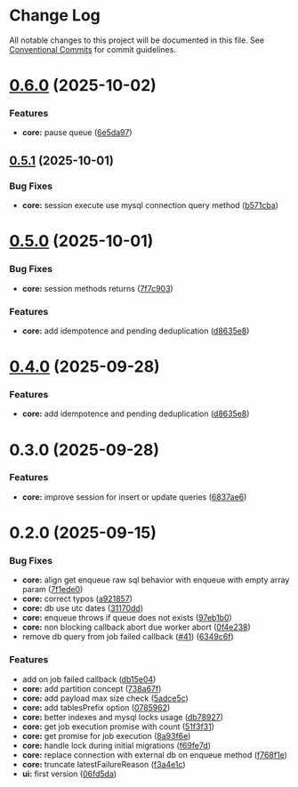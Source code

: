 # Change Log

All notable changes to this project will be documented in this file.
See [Conventional Commits](https://conventionalcommits.org) for commit guidelines.

# [0.6.0](https://github.com/serenis-health/mysql-queue/compare/0.5.1...0.6.0) (2025-10-02)

### Features

* **core:** pause queue ([6e5da97](https://github.com/serenis-health/mysql-queue/commit/6e5da9763567ed85c7b576ee995dd87700bc47b6))

## [0.5.1](https://github.com/serenis-health/mysql-queue/compare/0.5.0...0.5.1) (2025-10-01)

### Bug Fixes

* **core:** session execute use mysql connection query method ([b571cba](https://github.com/serenis-health/mysql-queue/commit/b571cba0877876955fb935fc0eb8d667eff66b5c))

# [0.5.0](https://github.com/serenis-health/mysql-queue/compare/0.3.0...0.5.0) (2025-10-01)

### Bug Fixes

* **core:** session methods returns ([7f7c903](https://github.com/serenis-health/mysql-queue/commit/7f7c90332d59b01d5c7f923b56df031b08a5eafd))

### Features

* **core:** add idempotence and pending deduplication ([d8635e8](https://github.com/serenis-health/mysql-queue/commit/d8635e8c5abcb2302acca41feffd4583fd4fa74e))

# [0.4.0](https://github.com/serenis-health/mysql-queue/compare/0.3.0...0.4.0) (2025-09-28)

### Features

* **core:** add idempotence and pending deduplication ([d8635e8](https://github.com/serenis-health/mysql-queue/commit/d8635e8c5abcb2302acca41feffd4583fd4fa74e))

# 0.3.0 (2025-09-28)

### Features

* **core:** improve session for insert or update queries ([6837ae6](https://github.com/serenis-health/mysql-queue/commit/6837ae65319dc4ee11415e9be07abe2ae8551cc0))

# 0.2.0 (2025-09-15)

### Bug Fixes

* **core:** align get enqueue raw sql behavior with enqueue with empty array param ([7f1ede0](https://github.com/serenis-health/mysql-queue/commit/7f1ede095fa0908877f6a5217350d990614016c3))
* **core:** correct typos ([a921857](https://github.com/serenis-health/mysql-queue/commit/a921857980779701a302821067b0285abc926ee0))
* **core:** db use utc dates ([31170dd](https://github.com/serenis-health/mysql-queue/commit/31170dd693258f28a389b01b49ee99c4529496ff))
* **core:** enqueue throws if queue does not exists ([97eb1b0](https://github.com/serenis-health/mysql-queue/commit/97eb1b020c0238c9e3ab22be5afe57b497c40946))
* **core:** non blocking callback abort due worker abort ([0f4e238](https://github.com/serenis-health/mysql-queue/commit/0f4e238babb7e87a45876e06e3500eac7b635395))
* remove db query from job failed callback ([#41](https://github.com/serenis-health/mysql-queue/issues/41)) ([6349c6f](https://github.com/serenis-health/mysql-queue/commit/6349c6f168c9f51dbe45437c194a276262793cb3))

### Features

* add on job failed callback ([db15e04](https://github.com/serenis-health/mysql-queue/commit/db15e0450bbea879cd1bfedd1746df4187fe4410))
* **core:** add partition concept ([738a67f](https://github.com/serenis-health/mysql-queue/commit/738a67fa0fcff99106b575db2bd06c3f12ada86b))
* **core:** add payload max size check ([5adce5c](https://github.com/serenis-health/mysql-queue/commit/5adce5c4e2b649436c4ef42ee6954cc14a4d702d))
* **core:** add tablesPrefix option ([0785962](https://github.com/serenis-health/mysql-queue/commit/0785962e746001c57e5a1567bdaf6f617faaa0d3))
* **core:** better indexes and mysql locks usage ([db78927](https://github.com/serenis-health/mysql-queue/commit/db78927a2685680a05fcc66b95f6ebdadd602741))
* **core:** get job execution promise with count ([51f3f31](https://github.com/serenis-health/mysql-queue/commit/51f3f31fa09734dcc86e410d625d25976ba57462))
* **core:** get promise for job execution ([8a93f6e](https://github.com/serenis-health/mysql-queue/commit/8a93f6ef1b05ef2c21f78e1030636aeca94d036a))
* **core:** handle lock during initial migrations ([f69fe7d](https://github.com/serenis-health/mysql-queue/commit/f69fe7dec90ccd30efab21adce29d4aa5d69cd40))
* **core:** replace connection with external db on enqueue method ([f768f1e](https://github.com/serenis-health/mysql-queue/commit/f768f1e04a0a04662463e94905b833faac99e1ca))
* **core:** truncate latestFailureReason ([f3a4e1c](https://github.com/serenis-health/mysql-queue/commit/f3a4e1c749f4fad6d0a75cac5fd67dbb6f11d8fd))
* **ui:** first version ([06fd5da](https://github.com/serenis-health/mysql-queue/commit/06fd5daf30f810c751a90ac0650b0cc1b2c3a91a))
